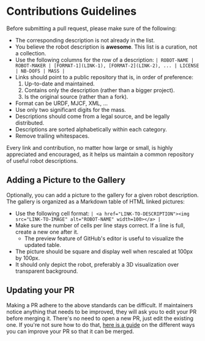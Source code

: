 # Contributions Guidelines

Before submitting a pull request, please make sure of the following:

* The corresponding description is not already in the list.
* You believe the robot description is **awesome**. This list is a curation, not a collection.
* Use the following columns for the row of a description: ``| ROBOT-NAME | ROBOT-MAKER | [FORMAT-1](LINK-1), [FORMAT-2](LINK-2), ... | LICENSE | NB-DOFS | MASS |``
* Links should point to a public repository that is, in order of preference:
    1. Up-to-date and maintained.
    2. Contains only the description (rather than a bigger project).
    3. Is the original source (rather than a fork).
* Format can be URDF, MJCF, XML, ...
* Use only two significant digits for the mass.
* Descriptions should come from a legal source, and be legally distributed.
* Descriptions are sorted alphabetically within each category.
* Remove trailing whitespaces.

Every link and contribution, no matter how large or small, is highly appreciated and encouraged, as it helps us maintain a common repository of useful robot descriptions.

## Adding a Picture to the Gallery

Optionally, you can add a picture to the gallery for a given robot description. The gallery is organized as a Markdown table of HTML linked pictures:

* Use the following cell format: ``| <a href="LINK-TO-DESCRIPTION"><img src="LINK-TO-IMAGE" alt="ROBOT-NAME" width=100></a> |``
* Make sure the number of cells per line stays correct. If a line is full, create a new one after it.
    * The preview feature of GitHub's editor is useful to visualize the updated table.
* The picture should be square and display well when rescaled at 100px by 100px.
* It should only depict the robot, preferably a 3D visualization over transparent background.

## Updating your PR

Making a PR adhere to the above standards can be difficult. If maintainers notice anything that needs to be improved, they will ask you to edit your PR before merging it. There's no need to open a new PR, just edit the existing one. If you're not sure how to do that, [here is a guide](https://github.com/RichardLitt/knowledge/blob/master/github/amending-a-commit-guide.md) on the different ways you can improve your PR so that it can be merged.
